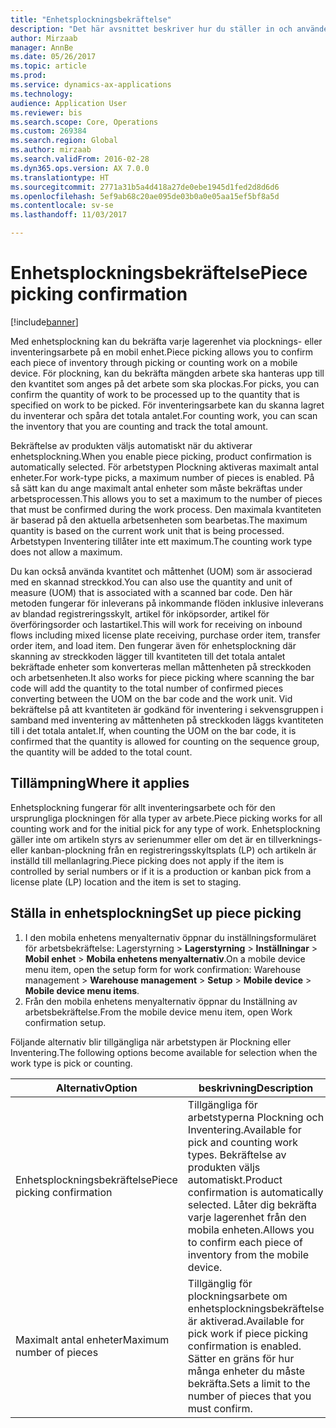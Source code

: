 ```yaml
---
title: "Enhetsplockningsbekräftelse"
description: "Det här avsnittet beskriver hur du ställer in och använder bekräftelse av komponentplockning från en mobil enhet."
author: Mirzaab
manager: AnnBe
ms.date: 05/26/2017
ms.topic: article
ms.prod: 
ms.service: dynamics-ax-applications
ms.technology: 
audience: Application User
ms.reviewer: bis
ms.search.scope: Core, Operations
ms.custom: 269384
ms.search.region: Global
ms.author: mirzaab
ms.search.validFrom: 2016-02-28
ms.dyn365.ops.version: AX 7.0.0
ms.translationtype: HT
ms.sourcegitcommit: 2771a31b5a4d418a27de0ebe1945d1fed2d8d6d6
ms.openlocfilehash: 5ef9ab68c20ae095de03b0a0e05aa15ef5bf8a5d
ms.contentlocale: sv-se
ms.lasthandoff: 11/03/2017

---
```


# <a name="piece-picking-confirmation"></a><span data-ttu-id="39a9e-103">Enhetsplockningsbekräftelse</span><span class="sxs-lookup"><span data-stu-id="39a9e-103">Piece picking confirmation</span></span>

[!include[banner](../includes/banner.md)]

<span data-ttu-id="39a9e-104">Med enhetsplockning kan du bekräfta varje lagerenhet via plocknings- eller inventeringsarbete på en mobil enhet.</span><span class="sxs-lookup"><span data-stu-id="39a9e-104">Piece picking allows you to confirm each piece of inventory through picking or counting work on a mobile device.</span></span> <span data-ttu-id="39a9e-105">För plockning, kan du bekräfta mängden arbete ska hanteras upp till den kvantitet som anges på det arbete som ska plockas.</span><span class="sxs-lookup"><span data-stu-id="39a9e-105">For picks, you can confirm the quantity of work to be processed up to the quantity that is specified on work to be picked.</span></span> <span data-ttu-id="39a9e-106">För inventeringsarbete kan du skanna lagret du inventerar och spåra det totala antalet.</span><span class="sxs-lookup"><span data-stu-id="39a9e-106">For counting work, you can scan the inventory that you are counting and track the total amount.</span></span>

<span data-ttu-id="39a9e-107">Bekräftelse av produkten väljs automatiskt när du aktiverar enhetsplockning.</span><span class="sxs-lookup"><span data-stu-id="39a9e-107">When you enable piece picking, product confirmation is automatically selected.</span></span> <span data-ttu-id="39a9e-108">För arbetstypen Plockning aktiveras maximalt antal enheter.</span><span class="sxs-lookup"><span data-stu-id="39a9e-108">For work-type picks, a maximum number of pieces is enabled.</span></span> <span data-ttu-id="39a9e-109">På så sätt kan du ange maximalt antal enheter som måste bekräftas under arbetsprocessen.</span><span class="sxs-lookup"><span data-stu-id="39a9e-109">This allows you to set a maximum to the number of pieces that must be confirmed during the work process.</span></span> <span data-ttu-id="39a9e-110">Den maximala kvantiteten är baserad på den aktuella arbetsenheten som bearbetas.</span><span class="sxs-lookup"><span data-stu-id="39a9e-110">The maximum quantity is based on the current work unit that is being processed.</span></span> <span data-ttu-id="39a9e-111">Arbetstypen Inventering tillåter inte ett maximum.</span><span class="sxs-lookup"><span data-stu-id="39a9e-111">The counting work type does not allow a maximum.</span></span>

<span data-ttu-id="39a9e-112">Du kan också använda kvantitet och måttenhet (UOM) som är associerad med en skannad streckkod.</span><span class="sxs-lookup"><span data-stu-id="39a9e-112">You can also use the quantity and unit of measure (UOM) that is associated with a scanned bar code.</span></span> <span data-ttu-id="39a9e-113">Den här metoden fungerar för inleverans på inkommande flöden inklusive inleverans av blandad registreringsskylt, artikel för inköpsorder, artikel för överföringsorder och lastartikel.</span><span class="sxs-lookup"><span data-stu-id="39a9e-113">This will work for receiving on inbound flows including mixed license plate receiving, purchase order item, transfer order item, and load item.</span></span> <span data-ttu-id="39a9e-114">Den fungerar även för enhetsplockning där skanning av streckkoden lägger till kvantiteten till det totala antalet bekräftade enheter som konverteras mellan måttenheten på streckkoden och arbetsenheten.</span><span class="sxs-lookup"><span data-stu-id="39a9e-114">It also works for piece picking where scanning the bar code will add the quantity to the total number of confirmed pieces converting between the UOM on the bar code and the work unit.</span></span> <span data-ttu-id="39a9e-115">Vid bekräftelse på att kvantiteten är godkänd för inventering i sekvensgruppen i samband med inventering av måttenheten på streckkoden läggs kvantiteten till i det totala antalet.</span><span class="sxs-lookup"><span data-stu-id="39a9e-115">If, when counting the UOM on the bar code, it is confirmed that the quantity is allowed for counting on the sequence group, the quantity will be added to the total count.</span></span>

## <a name="where-it-applies"></a><span data-ttu-id="39a9e-116">Tillämpning</span><span class="sxs-lookup"><span data-stu-id="39a9e-116">Where it applies</span></span>

<span data-ttu-id="39a9e-117">Enhetsplockning fungerar för allt inventeringsarbete och för den ursprungliga plockningen för alla typer av arbete.</span><span class="sxs-lookup"><span data-stu-id="39a9e-117">Piece picking works for all counting work and for the initial pick for any type of work.</span></span> <span data-ttu-id="39a9e-118">Enhetsplockning gäller inte om artikeln styrs av serienummer eller om det är en tillverknings- eller kanban-plockning från en registreringsskyltsplats (LP) och artikeln är inställd till mellanlagring.</span><span class="sxs-lookup"><span data-stu-id="39a9e-118">Piece picking does not apply if the item is controlled by serial numbers or if it is a production or kanban pick from a license plate (LP) location and the item is set to staging.</span></span>

## <a name="set-up-piece-picking"></a><span data-ttu-id="39a9e-119">Ställa in enhetsplockning</span><span class="sxs-lookup"><span data-stu-id="39a9e-119">Set up piece picking</span></span>

1.  <span data-ttu-id="39a9e-120">I den mobila enhetens menyalternativ öppnar du inställningsformuläret för arbetsbekräftelse: Lagerstyrning > **Lagerstyrning** > **Inställningar** > **Mobil enhet** > **Mobila enhetens menyalternativ**.</span><span class="sxs-lookup"><span data-stu-id="39a9e-120">On a mobile device menu item, open the setup form for work confirmation: Warehouse management > **Warehouse management** > **Setup** > **Mobile device** > **Mobile device menu items**.</span></span> 
2. <span data-ttu-id="39a9e-121">Från den mobila enhetens menyalternativ öppnar du Inställning av arbetsbekräftelse.</span><span class="sxs-lookup"><span data-stu-id="39a9e-121">From the mobile device menu item, open Work confirmation setup.</span></span>

<span data-ttu-id="39a9e-122">Följande alternativ blir tillgängliga när arbetstypen är Plockning eller Inventering.</span><span class="sxs-lookup"><span data-stu-id="39a9e-122">The following options become available for selection when the work type is pick or counting.</span></span>

| <span data-ttu-id="39a9e-123">Alternativ</span><span class="sxs-lookup"><span data-stu-id="39a9e-123">Option</span></span>        | <span data-ttu-id="39a9e-124">beskrivning</span><span class="sxs-lookup"><span data-stu-id="39a9e-124">Description</span></span>   | 
| ------------- | ------------- |
| <span data-ttu-id="39a9e-125">Enhetsplockningsbekräftelse</span><span class="sxs-lookup"><span data-stu-id="39a9e-125">Piece picking confirmation</span></span>   | <span data-ttu-id="39a9e-126">Tillgängliga för arbetstyperna Plockning och Inventering.</span><span class="sxs-lookup"><span data-stu-id="39a9e-126">Available for pick and counting work types.</span></span> <span data-ttu-id="39a9e-127">Bekräftelse av produkten väljs automatiskt.</span><span class="sxs-lookup"><span data-stu-id="39a9e-127">Product confirmation is automatically selected.</span></span> <span data-ttu-id="39a9e-128">Låter dig bekräfta varje lagerenhet från den mobila enheten.</span><span class="sxs-lookup"><span data-stu-id="39a9e-128">Allows you to confirm each piece of inventory from the mobile device.</span></span> | 
| <span data-ttu-id="39a9e-129">Maximalt antal enheter</span><span class="sxs-lookup"><span data-stu-id="39a9e-129">Maximum number of pieces</span></span>     | <span data-ttu-id="39a9e-130">Tillgänglig för plockningsarbete om enhetsplockningsbekräftelse är aktiverad.</span><span class="sxs-lookup"><span data-stu-id="39a9e-130">Available for pick work if piece picking confirmation is enabled.</span></span> <span data-ttu-id="39a9e-131">Sätter en gräns för hur många enheter du måste bekräfta.</span><span class="sxs-lookup"><span data-stu-id="39a9e-131">Sets a limit to the number of pieces that you must confirm.</span></span> |  


